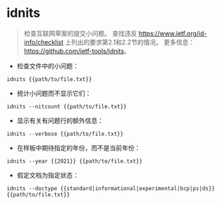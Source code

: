 # idnits

> 检查互联网草案的提交小问题。
> 查找违反 <https://www.ietf.org/id-info/checklist> 上列出的要求第2.1和2.2节的情况。
> 更多信息：<https://github.com/ietf-tools/idnits>。

- 检查文件中的小问题：

`idnits {{path/to/file.txt}}`

- 统计小问题而不显示它们：

`idnits --nitcount {{path/to/file.txt}}`

- 显示有关有问题行的额外信息：

`idnits --verbose {{path/to/file.txt}}`

- 在样板中期待指定的年份，而不是当前年份：

`idnits --year {{2021}} {{path/to/file.txt}}`

- 假定文档为指定状态：

`idnits --doctype {{standard|informational|experimental|bcp|ps|ds}} {{path/to/file.txt}}`
